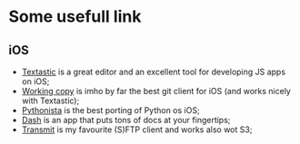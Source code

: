 # Some usefull link

## iOS
* [Textastic](https://www.textasticapp.com/) is a great editor and an excellent tool for developing JS apps on iOS;
* [Working copy](https://workingcopyapp.com/) is imho by far the best git client for iOS (and works nicely with Textastic);
* [Pythonista](http://omz-software.com/pythonista/) is the best porting of Python os iOS;
* [Dash](https://kapeli.com/dash_ios) is an app that puts tons of docs at your fingertips;
* [Transmit](https://panic.com/transmit/) is my favourite (S)FTP client and works also wot S3;
